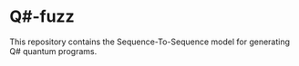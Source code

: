 # Q#-fuzz
This repository contains the Sequence-To-Sequence model for generating Q# quantum programs. 
